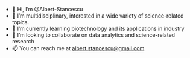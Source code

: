- 👋 Hi, I’m @Albert-Stancescu
- 👀 I’m multidisciplinary, interested in a wide variety of science-related topics.
- 🌱 I’m currently learning biotechnology and its applications in industry
- 💞️ I’m looking to collaborate on data analytics and science-related research
- 📫 You can reach me at albert.stancescu@gmail.com

<!---
Albert-Stancescu/Albert-Stancescu is a ✨ special ✨ repository because its `README.md` (this file) appears on your GitHub profile.
You can click the Preview link to take a look at your changes.
--->

